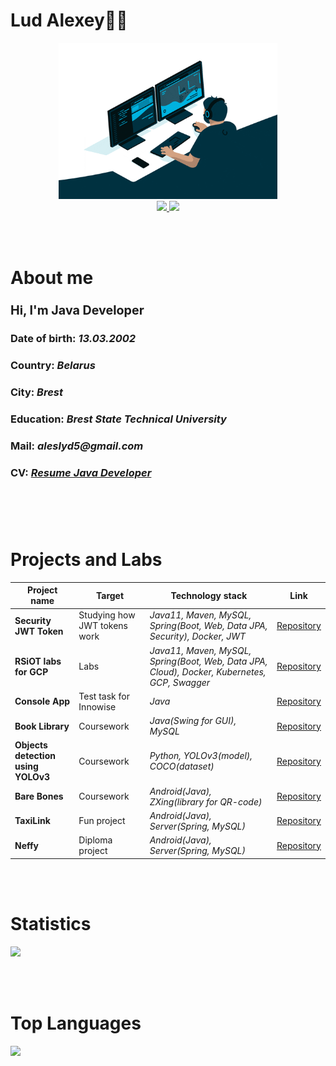 <div id="name">
    <h1>Lud Alexey👨‍💻</h1>
</div>


<div id="header" align="center">
    <img src="asserts/coder.gif" width="350" height="250"/>
</div>


<div id="links" align="center">
    <a href="https://www.linkedin.com/in/alexey-lud/">
        <img src="https://img.shields.io/badge/LinkedIn-0046c7?logo=linkedin&logoColor=white&style=for-the-badge">
    </a>
    <a href="https://t.me/Alexey_Lud">
        <img src="https://img.shields.io/badge/Telegram-059fff?logo=telegram&logoColor=white&style=for-the-badge">
    </a>
</div>

<br></br>

<div id="headabout">
    <h1>About me</h1>
    <h3><b><big>Hi, I'm Java Developer</big></b></h3>
    <h3><b>Date of birth:</b> <i>13.03.2002</i></h3>
    <h3><b>Country:</b> <i>Belarus</i></h3>
    <h3><b>City:</b> <i>Brest</i></h3>
    <h3><b>Education:</b> <i>Brest State Technical University</i></h3>
    <h3><b>Mail:</b> <i>aleslyd5@gmail.com</i></h3>
    <h3><b>CV:</b> <i><a href="https://drive.google.com/file/d/1CmwgI_yFQXlPcvpHt1SL05zVx2_txDJO/view?usp=sharing">Resume Java Developer</a></i></h3>
    <h1></h1>
</div>

<br></br>

<div id="projlabs">
    <h1>Projects and Labs</h1>
    <table>
        <thead>
            <tr>
                <th>Project name</th>
                <th>Target</th>
                <th>Technology stack</th>
                <th>Link</th>
            </tr>
        </thead>
        <tbody>
            <tr>
                <td><strong>Security JWT Token</strong></td>
                <td>Studying how JWT tokens work</td>
                <td><em>Java11, Maven, MySQL, Spring(Boot, Web, Data JPA, Security), Docker, JWT</em></td>
                <td><a href="https://github.com/AlexeyLud/Security-JWT-Token">Repository</a></td>
            </tr>
            <tr>
                <td><strong>RSiOT labs for GCP</strong></td>
                <td>Labs</td>
                <td><em>Java11, Maven, MySQL, Spring(Boot, Web, Data JPA, Cloud), Docker, Kubernetes, GCP, Swagger</em></td>
                <td><a href="https://github.com/AlexeyLud/Backend-web-app">Repository</a></td>
            </tr>
            <tr>
                <td><strong>Console App</strong></td>
                <td>Test task for Innowise</td>
                <td><em>Java</em></td>
                <td><a href="https://github.com/AlexeyLud/ConsoleApp">Repository</a></td>
            </tr>
            <tr>
                <td><strong>Book Library</strong></td>
                <td>Coursework</td>
                <td><em>Java(Swing for GUI), MySQL</em></td>
                <td><a href="https://github.com/AlexeyLud/BookLibrary">Repository</a></td>
            </tr>
            <tr>
                <td><strong>Objects detection using YOLOv3</strong></td>
                <td>Coursework</td>
                <td><em>Python, YOLOv3(model), COCO(dataset)</em></td>
                <td><a href="https://github.com/AlexeyLud/Detector-On-Python-Use-YOLOv3">Repository</a></td>
            </tr>
            <tr>
                <td><strong>Bare Bones</strong></td>
                <td>Coursework</td>
                <td><em>Android(Java), ZXing(library for QR-code)</em></td>
                <td><a href="https://github.com/AlexeyLud/Mobile-QR-Scanner-For-Restaurent">Repository</a></td>
            </tr>
            <tr>
                <td><strong>TaxiLink</strong></td>
                <td>Fun project</td>
                <td><em>Android(Java), Server(Spring, MySQL)</em></td>
                <td><a href="https://github.com/AlexeyLud/Android-app-for-taxi">Repository</a></td>
            </tr>
            <tr>
                <td><strong>Neffy</strong></td>
                <td>Diploma project</td>
                <td><em>Android(Java), Server(Spring, MySQL)</em></td>
                <td><a href="https://github.com/AlexeyLud/Android-app-for-caffe">Repository</a></td>
            </tr>
        </tbody>
    </table>
</div>

<br></br>

<div id="stats">
    <h1>Statistics</h1>
</div>

<img src="https://github-readme-stats.vercel.app/api?username=AlexeyLud&show_icons=true&theme=highcontrast">

<br></br>

<div id="toplangs">
    <h1>Top Languages</h1>
</div>

<img src="https://github-readme-stats.vercel.app/api/top-langs/?username=AlexeyLud&theme=highcontrast">
